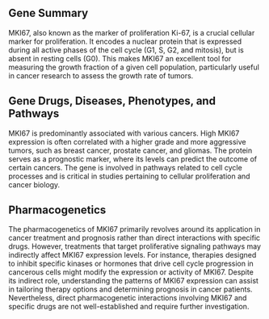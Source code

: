 ## Gene Summary
MKI67, also known as the marker of proliferation Ki-67, is a crucial cellular marker for proliferation. It encodes a nuclear protein that is expressed during all active phases of the cell cycle (G1, S, G2, and mitosis), but is absent in resting cells (G0). This makes MKI67 an excellent tool for measuring the growth fraction of a given cell population, particularly useful in cancer research to assess the growth rate of tumors.

## Gene Drugs, Diseases, Phenotypes, and Pathways
MKI67 is predominantly associated with various cancers. High MKI67 expression is often correlated with a higher grade and more aggressive tumors, such as breast cancer, prostate cancer, and gliomas. The protein serves as a prognostic marker, where its levels can predict the outcome of certain cancers. The gene is involved in pathways related to cell cycle processes and is critical in studies pertaining to cellular proliferation and cancer biology.

## Pharmacogenetics
The pharmacogenetics of MKI67 primarily revolves around its application in cancer treatment and prognosis rather than direct interactions with specific drugs. However, treatments that target proliferative signaling pathways may indirectly affect MKI67 expression levels. For instance, therapies designed to inhibit specific kinases or hormones that drive cell cycle progression in cancerous cells might modify the expression or activity of MKI67. Despite its indirect role, understanding the patterns of MKI67 expression can assist in tailoring therapy options and determining prognosis in cancer patients. Nevertheless, direct pharmacogenetic interactions involving MKI67 and specific drugs are not well-established and require further investigation.